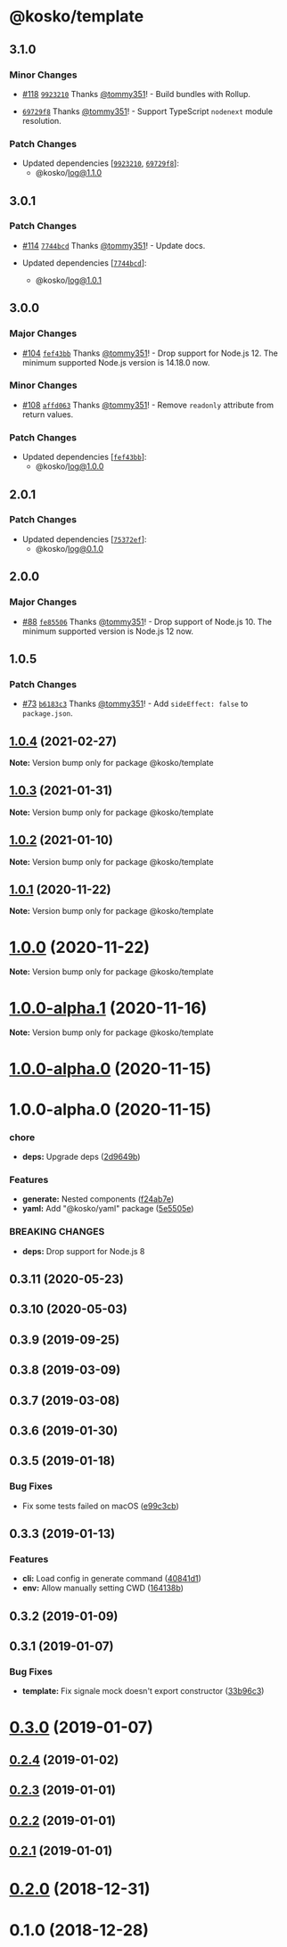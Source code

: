 # @kosko/template

## 3.1.0

### Minor Changes

- [#118](https://github.com/tommy351/kosko/pull/118) [`9923210`](https://github.com/tommy351/kosko/commit/9923210d7cb465c787966dc55e7755619a921552) Thanks [@tommy351](https://github.com/tommy351)! - Build bundles with Rollup.

- [`69729f8`](https://github.com/tommy351/kosko/commit/69729f869caa8f89c88ff29b8675467e0826000d) Thanks [@tommy351](https://github.com/tommy351)! - Support TypeScript `nodenext` module resolution.

### Patch Changes

- Updated dependencies [[`9923210`](https://github.com/tommy351/kosko/commit/9923210d7cb465c787966dc55e7755619a921552), [`69729f8`](https://github.com/tommy351/kosko/commit/69729f869caa8f89c88ff29b8675467e0826000d)]:
  - @kosko/log@1.1.0

## 3.0.1

### Patch Changes

- [#114](https://github.com/tommy351/kosko/pull/114) [`7744bcd`](https://github.com/tommy351/kosko/commit/7744bcdb86bbfff60350638fe27d89781a6714f7) Thanks [@tommy351](https://github.com/tommy351)! - Update docs.

- Updated dependencies [[`7744bcd`](https://github.com/tommy351/kosko/commit/7744bcdb86bbfff60350638fe27d89781a6714f7)]:
  - @kosko/log@1.0.1

## 3.0.0

### Major Changes

- [#104](https://github.com/tommy351/kosko/pull/104) [`fef43bb`](https://github.com/tommy351/kosko/commit/fef43bbde55c5c2c48b0a81c71014513e83a7ad2) Thanks [@tommy351](https://github.com/tommy351)! - Drop support for Node.js 12. The minimum supported Node.js version is 14.18.0 now.

### Minor Changes

- [#108](https://github.com/tommy351/kosko/pull/108) [`affd063`](https://github.com/tommy351/kosko/commit/affd0632bc31033864cbc49620bee870d46437c8) Thanks [@tommy351](https://github.com/tommy351)! - Remove `readonly` attribute from return values.

### Patch Changes

- Updated dependencies [[`fef43bb`](https://github.com/tommy351/kosko/commit/fef43bbde55c5c2c48b0a81c71014513e83a7ad2)]:
  - @kosko/log@1.0.0

## 2.0.1

### Patch Changes

- Updated dependencies [[`75372ef`](https://github.com/tommy351/kosko/commit/75372efd9b05de73eda77895f3b8b968ae3c3055)]:
  - @kosko/log@0.1.0

## 2.0.0

### Major Changes

- [#88](https://github.com/tommy351/kosko/pull/88) [`fe85506`](https://github.com/tommy351/kosko/commit/fe8550688d7fe53f006bb64b8dd925348facef04) Thanks [@tommy351](https://github.com/tommy351)! - Drop support of Node.js 10. The minimum supported version is Node.js 12 now.

## 1.0.5

### Patch Changes

- [#73](https://github.com/tommy351/kosko/pull/73) [`b6183c3`](https://github.com/tommy351/kosko/commit/b6183c3781ab3f1f1d21de8fbd21e5ef0ca37e17) Thanks [@tommy351](https://github.com/tommy351)! - Add `sideEffect: false` to `package.json`.

## [1.0.4](https://github.com/tommy351/kosko/compare/@kosko/template@1.0.3...@kosko/template@1.0.4) (2021-02-27)

**Note:** Version bump only for package @kosko/template

## [1.0.3](https://github.com/tommy351/kosko/compare/@kosko/template@1.0.2...@kosko/template@1.0.3) (2021-01-31)

**Note:** Version bump only for package @kosko/template

## [1.0.2](https://github.com/tommy351/kosko/compare/@kosko/template@1.0.1...@kosko/template@1.0.2) (2021-01-10)

**Note:** Version bump only for package @kosko/template

## [1.0.1](https://github.com/tommy351/kosko/compare/@kosko/template@1.0.0...@kosko/template@1.0.1) (2020-11-22)

**Note:** Version bump only for package @kosko/template

# [1.0.0](https://github.com/tommy351/kosko/compare/@kosko/template@1.0.0-alpha.1...@kosko/template@1.0.0) (2020-11-22)

**Note:** Version bump only for package @kosko/template

# [1.0.0-alpha.1](https://github.com/tommy351/kosko/compare/@kosko/template@1.0.0-alpha.0...@kosko/template@1.0.0-alpha.1) (2020-11-16)

**Note:** Version bump only for package @kosko/template

# [1.0.0-alpha.0](https://github.com/tommy351/kosko/compare/@kosko/template@1.0.0-alpha.0...@kosko/template@1.0.0-alpha.0) (2020-11-15)

# 1.0.0-alpha.0 (2020-11-15)

### chore

- **deps:** Upgrade deps ([2d9649b](https://github.com/tommy351/kosko/commit/2d9649b2579cdf75529b07ec42d1bc88e8eb937e))

### Features

- **generate:** Nested components ([f24ab7e](https://github.com/tommy351/kosko/commit/f24ab7e3ee43b15c6685da08cfd3d61be9193f1d))
- **yaml:** Add "@kosko/yaml" package ([5e5505e](https://github.com/tommy351/kosko/commit/5e5505e6f0cc622e234d6d71cad61a576fa970d5))

### BREAKING CHANGES

- **deps:** Drop support for Node.js 8

## 0.3.11 (2020-05-23)

## 0.3.10 (2020-05-03)

## 0.3.9 (2019-09-25)

## 0.3.8 (2019-03-09)

## 0.3.7 (2019-03-08)

## 0.3.6 (2019-01-30)

## 0.3.5 (2019-01-18)

### Bug Fixes

- Fix some tests failed on macOS ([e99c3cb](https://github.com/tommy351/kosko/commit/e99c3cb76483fe22b5c0eb6b89df5138a5bdc62a))

## 0.3.3 (2019-01-13)

### Features

- **cli:** Load config in generate command ([40841d1](https://github.com/tommy351/kosko/commit/40841d14f0408ca45d17b819badec92942a604e6))
- **env:** Allow manually setting CWD ([164138b](https://github.com/tommy351/kosko/commit/164138b5c133d49a84ed85ba31d5e17bd1f05388))

## 0.3.2 (2019-01-09)

## 0.3.1 (2019-01-07)

### Bug Fixes

- **template:** Fix signale mock doesn't export constructor ([33b96c3](https://github.com/tommy351/kosko/commit/33b96c30055ce8596d6603c3161ca96cd9e8e323))

# [0.3.0](https://github.com/tommy351/kosko/compare/@kosko/template@0.2.4...@kosko/template@0.3.0) (2019-01-07)

## [0.2.4](https://github.com/tommy351/kosko/compare/@kosko/template@0.2.3...@kosko/template@0.2.4) (2019-01-02)

## [0.2.3](https://github.com/tommy351/kosko/compare/@kosko/template@0.2.2...@kosko/template@0.2.3) (2019-01-01)

## [0.2.2](https://github.com/tommy351/kosko/compare/@kosko/template@0.2.1...@kosko/template@0.2.2) (2019-01-01)

## [0.2.1](https://github.com/tommy351/kosko/compare/@kosko/template@0.2.0...@kosko/template@0.2.1) (2019-01-01)

# [0.2.0](https://github.com/tommy351/kosko/compare/@kosko/template@0.1.0...@kosko/template@0.2.0) (2018-12-31)

# 0.1.0 (2018-12-28)
